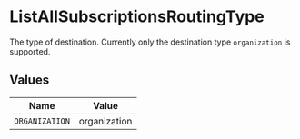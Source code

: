 # ListAllSubscriptionsRoutingType

The type of destination. Currently only the destination type `organization` is supported.


## Values

| Name           | Value          |
| -------------- | -------------- |
| `ORGANIZATION` | organization   |